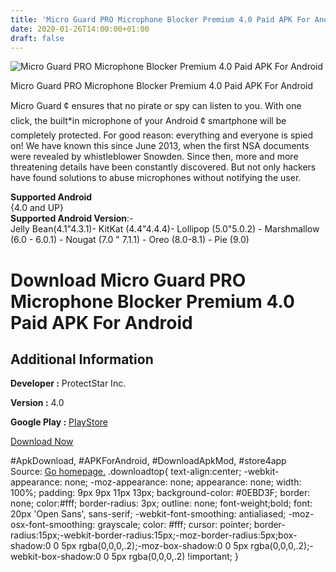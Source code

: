 ```yaml
---
title: 'Micro Guard PRO Microphone Blocker Premium 4.0 Paid APK For Android'
date: 2020-01-26T14:00:00+01:00
draft: false
---
```


![Micro Guard PRO Microphone Blocker Premium 4.0 Paid APK For Android](https://i2.wp.com/apkhome.net/wp-content/uploads/2020/01/Micro-Guard-PRO-Microphone-Blocker-Premium-4.0-Paid.png "Micro Guard PRO Microphone Blocker Premium 4.0 Paid APK For Android")

  

Micro Guard PRO Microphone Blocker Premium 4.0 Paid APK For Android

Micro Guard ¢ ensures that no pirate or spy can listen to you. With one click, the built\*in microphone of your Android ¢ smartphone will be completely protected. For good reason: everything and everyone is spied on! We have known this since June 2013, when the first NSA documents were revealed by whistleblower Snowden. Since then, more and more threatening details have been constantly discovered. But not only hackers have found solutions to abuse microphones without notifying the user.

**Supported Android**  
{4.0 and UP}  
**Supported Android Version**:-  
Jelly Bean(4.1"4.3.1)- KitKat (4.4"4.4.4)- Lollipop (5.0"5.0.2) - Marshmallow (6.0 - 6.0.1) - Nougat (7.0 " 7.1.1) - Oreo (8.0-8.1) - Pie (9.0)

Download Micro Guard PRO Microphone Blocker Premium 4.0 Paid APK For Android
============================================================================

Additional Information
----------------------

**Developer :** ProtectStar Inc.

**Version :** 4.0

**Google Play :** [PlayStore](https://play.google.com/store/apps/details?id=com.protectstar.microguardprofessional&hl=en)

  

[Download Now](https://store4app.co/post/micro-guard-pro-microphone-blocker-premium-4-0-paid-apk-for-android_1580043454)

  
#ApkDownload, #APKForAndroid, #DownloadApkMod, #store4app  
Source: [Go homepage.](https://store4app.co/post/micro-guard-pro-microphone-blocker-premium-4-0-paid-apk-for-android_1580043454) .downloadtop{ text-align:center; -webkit-appearance: none; -moz-appearance: none; appearance: none; width: 100%; padding: 9px 9px 11px 13px; background-color: #0EBD3F; border: none; color:#fff; border-radius: 3px; outline: none; font-weight;bold; font: 20px 'Open Sans', sans-serif; -webkit-font-smoothing: antialiased; -moz-osx-font-smoothing: grayscale; color: #fff; cursor: pointer; border-radius:15px;-webkit-border-radius:15px;-moz-border-radius:5px;box-shadow:0 0 5px rgba(0,0,0,.2);-moz-box-shadow:0 0 5px rgba(0,0,0,.2);-webkit-box-shadow:0 0 5px rgba(0,0,0,.2) !important; }